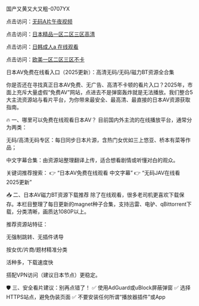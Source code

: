 国产又黄又大又粗-0707YX

点击访问：<a href="https://bered.pages.dev/">无码A片午夜视频</a> 

点击访问：<a href="https://bered.pages.dev/">日本精品一区二区三区高清</a>

点击访问：<a href="https://bered.pages.dev/">日韩成人a 在线观看</a>

点击访问：<a href="https://bered.pages.dev/">欧美一区二区三区不卡</a>

日本AV免费在线看入口（2025更新）：高清无码/无码/磁力BT资源全合集

你是否还在寻找真正日本AV免费、无广告、高清不卡顿的看片入口？2025年，市面上充斥大量虚假“免费AV”网站，点进去不是弹窗轰炸就是无法播放。我们整合5大主流资源站与看片平台，为你带来最安全、最高清、最直接的日本AV资源获取指南。

🔥 一、哪里可以免费在线观看日本AV？
目前国内外主流的在线播放平台，通常分为两类：

无码/高清无码专区：每日同步日本片源，含热门女优如三上悠亚、桥本有菜等作品；

中文字幕合集：由资源站整理翻译上传，适合想看剧情或听懂对白的观众。

关键词推荐搜索：
👉 “日本AV免费在线观看 中文字幕”
👉 “无码JAV在线看 2025更新”

📥 二、日本AV磁力BT资源下载推荐
除了在线观看，很多老司机更喜欢下载保存。本栏目整理了每日更新的magnet种子合集，支持迅雷、电驴、qBittorrent下载，分类清晰，画质达1080P以上。

推荐资源站特征：

无强制跳转、无插件诱导

按女优/片商/题材精准分类

活种多，下载速度快

搭配VPN访问（建议日本节点）更稳定。

🛡️ 三、安全看片建议：别再点错了！
✅ 使用AdGuard或uBlock屏蔽弹窗
✅ 选择HTTPS站点，避免伪装页面
✅ 不要安装任何所谓“播放器插件”或App

<span style="display:none;">[Canonical link]( https://github.com/nhan20250707/nhan6 ）</span>

